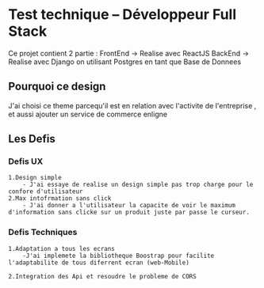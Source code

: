 # Test technique – Développeur Full Stack

Ce projet contient 2 partie :
    FrontEnd -> Realise avec ReactJS
    BackEnd -> Realise avec Django on utilisant Postgres en tant que Base de Donnees

## Pourquoi ce design

J'ai choisi ce theme parcequ'il est en relation avec l'activite de l'entreprise , et aussi ajouter un service de commerce enligne

## Les Defis

### Defis UX

    1.Design simple
        - J'ai essaye de realise un design simple pas trop charge pour le confore d'utilisateur
    2.Max intofrmation sans click
        - J'ai donner a l'utilisateur la capacite de voir le maximum d'information sans clicke sur un produit juste par passe le curseur.

### Defis Techniques
    
    1.Adaptation a tous les ecrans
        -J'ai implemete la bibliotheque Boostrap pour facilite l'adaptabilite de tous diferrent ecran (web-Mobile)

    2.Integration des Api et resoudre le probleme de CORS

